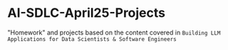# AI-SDLC-April25-Projects
"Homework" and projects based on the content covered in `Building LLM Applications for Data Scientists & Software Engineers`
